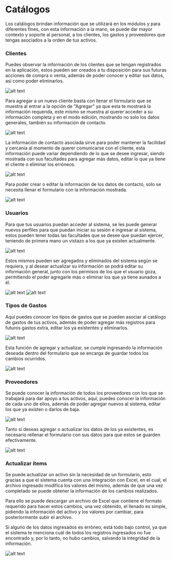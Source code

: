 # Catálogos

Los catálogos brindan información que se utilizará en los módulos y para diferentes fines, con esta información a la mano, se puede dar mayor contexto y soporte al personal, a los clientes, los gastos y proveedores que tengas asociados a la orden de tus activos.

### Clientes

  Puedes observar la información de los clientes que se tengan registrados en la aplicación, estos pueden ser creados a tu disposición para sus futuras acciones de compra o venta, además de poder conocer y editar sus datos, así como poder eliminarlos.
  
  ![alt text](../../images/cat9.png)

  Para agregar a un nuevo cliente basta con llenar el formulario que se muestra al entrar a la opción de "Agregar" ya que esta te mostrará la información requerida, este mismo se muestra al querer acceder a su información completa y en el modo edición, mostrando no solo los datos generales, también su información de contacto.

  ![alt text](../../images/cat10.png)

  La información de contacto asociada sirve para poder mantener la facilidad y cercanía al momento de querer comunicarse con el cliente, esta información puede variar dependiendo de lo que se desee ingresar, siendo mostrada con sus facultades para agregar más datos, editar lo que ya tiene el cliente o eliminar los erróneos.

   ![alt text](../../images/cat11.png)

   Para poder crear o editar la información de los datos de contacto, solo se necesita llenar el formulario con la información mostrada.

   ![alt text](../../images/cat12.png)

### Usuarios

  Para que tus usuarios puedan acceder al sistema, se les puede generar nuevos perfiles para que puedan iniciar su sesión e ingresar al sistema, estos pueden tener todas las facultades que se desee que puedan ejercer, teniendo de primera mano un vistazo a los que ya existen actualmente.
  
  ![alt text](../../images/cat6.png)

  Estos mismos pueden ser agregados y eliminados del sistema según se requiera, y al desear actualizar su información se podrá editar su información general, junto con los permisos de los que el usuario goza, permitiendo el poder agregarle más o eliminar los que ya tiene aunados a él.

 ![alt text](../../images/cat7.png)
 ![alt text](../../images/cat8.png)

### Tipos de Gastos

  Aquí puedes conocer los tipos de gastos que se pueden asociar al catálogo de gastos de tus activos, además de poder agregar más registros para futuros gastos extra, editar los ya existentes y eliminarlos.
  
  ![alt text](../../images/cat4_5.png)

Esta función de agregar y actualizar, se cumple ingresando la información deseada dentro del formulario que se encarga de guardar todos los cambios ocurridos.

![alt text](../../images/cat5.png)

### Proveedores

  Se puede conocer la información de todos los proveedores con los que se trabajará para dar apoyo a tus activos, aquí, puedes conocer la información de cada uno de ellos, además de poder agregar nuevos al sistema, editar los que ya existen o darlos de baja.
  
  ![alt text](../../images/cat2_5.png)

Tanto si deseas agregar o actualizar los datos de los ya existentes, es necesario rellenar el formulario con sus datos para que estos se guarden efectivamente.

  ![alt text](../../images/cat3_5.png)

### Actualizar ítems

  Se puede actualizar un activo sin la necesidad de un formulario, esto gracias a que el sistema cuenta con una integración con Excel, en el cual, el archivo ingresado modifica los valores del mismo, además de que una vez completado se puede obtener la información de los cambios realizados.

  Para ello se puede descargar un archivo de Excel que contiene el formato requerido para hacer estos cambios, una vez obtenido, el llenado es simple, pidiendo la información del activo y los valores por cambiar, para posteriormente subir el archivo.

  Si alguno de los datos ingresados es erróneo, está todo bajo control, ya que el sistema te menciona cuál de todos los registros ingresados no fue encontrado y, por lo tanto, no hubo cambios, salvando la integridad de la información.
  
  ![alt text](../../images/cat1.png)

